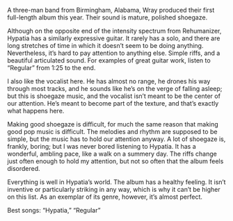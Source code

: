 A three-man band from Birmingham, Alabama, Wray produced their first full-length album this year. Their sound is mature, polished shoegaze.

Although on the opposite end of the intensity spectrum from Rehumanizer, Hypatia has a similarly expressive guitar. It rarely has a solo, and there are long stretches of time in which it doesn’t seem to be doing anything. Nevertheless, it’s hard to pay attention to anything else. Simple riffs, and a beautiful articulated sound. For examples of great guitar work, listen to “Regular” from 1:25 to the end.

I also like the vocalist here. He has almost no range, he drones his way through most tracks, and he sounds like he’s on the verge of falling asleep; but this is shoegaze music, and the vocalist isn’t meant to be the center of our attention. He’s meant to become part of the texture, and that’s exactly what happens here.

Making good shoegaze is difficult, for much the same reason that making good pop music is difficult. The melodies and rhythm are supposed to be simple, but the music has to hold our attention anyway. A lot of shoegaze is, frankly, boring; but I was never bored listening to Hypatia. It has a wonderful, ambling pace, like a walk on a summery day. The riffs change just often enough to hold my attention, but not so often that the album feels disordered.

Everything is well in Hypatia’s world. The album has a healthy feeling. It isn’t inventive or particularly striking in any way, which is why it can’t be higher on this list. As an exemplar of its genre, however, it’s almost perfect.

Best songs: “Hypatia,” “Regular”
